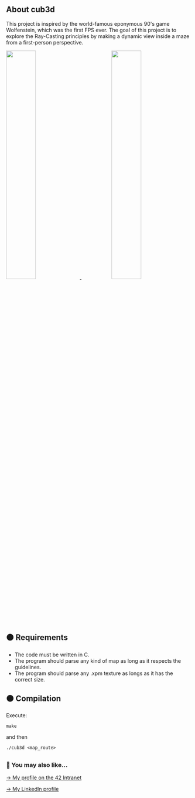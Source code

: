 ## About cub3d

This project is inspired by the world-famous eponymous 90's game Wolfenstein, which was the first FPS ever. The goal of this project is to explore the Ray-Casting principles by making a dynamic view inside a maze from a first-person perspective.

<div>
  <a href="https://github.com/mgimon/42repo/blob/master/cub3d/gifs/cheese_maze.gif">
    <img src="https://github.com/mgimon/42repo/raw/master/cub3d/gifs/cheese_maze.gif" width="40%">
  </a>
  &nbsp;&nbsp;&nbsp;&nbsp;&nbsp;&nbsp;&nbsp;&nbsp;&nbsp;&nbsp;&nbsp;&nbsp;&nbsp;&nbsp;&nbsp;&nbsp;&nbsp;&nbsp;&nbsp;&nbsp;
  <a href="https://github.com/mgimon/42repo/blob/master/fractol/gifs/subject_map.gif">
    <img src="https://github.com/mgimon/42repo/raw/master/cub3d/gifs/subject_map.gif" width="40%">
  </a>
</div>

## 🟠 Requirements

- The code must be written in C.
- The program should parse any kind of map as long as it respects the guidelines.
- The program should parse any .xpm texture as longs as it has the correct size.

## 🟠 Compilation

Execute:

```
make
```

and then

```
./cub3d <map_route>
```

##

### 🔄 You may also like...
[-> My profile on the 42 Intranet](https://profile.intra.42.fr/users/mgimon-c)

[-> My LinkedIn profile](https://www.linkedin.com/in/mgimon-c/)

